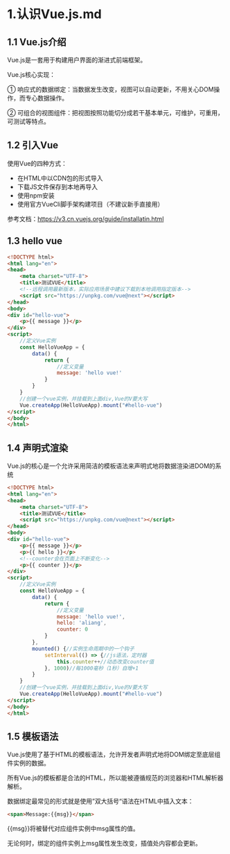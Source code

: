 # 1.认识Vue.js.md


## 1.1 Vue.js介绍

Vue.js是一套用于构建用户界面的渐进式前端框架。

Vue.js核心实现：

① 响应式的数据绑定：当数据发生改变，视图可以自动更新，不用关心DOM操作，而专心数据操作。

② 可组合的视图组件：把视图按照功能切分成若干基本单元，可维护，可重用，可测试等特点。



## 1.2 引入Vue

使用Vue的四种方式：

- 在HTML中以CDN包的形式导入
- 下载JS文件保存到本地再导入
- 使用npm安装
- 使用官方VueCli脚手架构建项目（不建议新手直接用）


参考文档：https://v3.cn.vuejs.org/guide/installatin.html




## 1.3 hello vue

```html
<!DOCTYPE html>
<html lang="en">
<head>
    <meta charset="UTF-8">
    <title>测试VUE</title>
    <!--远程调用最新版本，实际应用场景中建议下载到本地调用指定版本-->
    <script src="https://unpkg.com/vue@next"></script>
</head>
<body>
<div id="hello-vue">
    <p>{{ message }}</p>
</div>
<script>
    //定义Vue实例
    const HelloVueApp = {
        data() {
            return {
                //定义变量
                message: 'hello vue!'
            }
        }
    }
    //创建一个vue实例，并挂载到上面div,Vue的V要大写
    Vue.createApp(HelloVueApp).mount("#hello-vue")
</script>
</body>
</html>
```

## 1.4 声明式渲染


Vue.js的核心是一个允许采用简洁的模板语法来声明式地将数据渲染进DOM的系统

```html
<!DOCTYPE html>
<html lang="en">
<head>
    <meta charset="UTF-8">
    <title>测试VUE</title>
    <script src="https://unpkg.com/vue@next"></script>
</head>
<body>
<div id="hello-vue">
    <p>{{ message }}</p>
    <p>{{ hello }}</p>
    <!--counter会在页面上不断变化-->
    <p>{{ counter }}</p>
</div>
<script>
    //定义Vue实例
    const HelloVueApp = {
        data() {
            return {
                //定义变量
                message: 'hello vue!',
                hello: 'aliang',
                counter: 0
            }
        },
        mounted() {//实例生命周期中的一个钩子
            setInterval(() => {//js语法，定时器
                this.counter++//动态改变counter值
            }, 1000)//每1000毫秒（1秒）自增+1
        }
    }
    //创建一个vue实例，并挂载到上面div,Vue的V要大写
    Vue.createApp(HelloVueApp).mount("#hello-vue")
</script>
</body>
</html>
```


## 1.5 模板语法


Vue.js使用了基于HTML的模板语法，允许开发者声明式地将DOM绑定至底层组件实例的数据。

所有Vue.js的模板都是合法的HTML，所以能被遵循规范的浏览器和HTML解析器解析。

数据绑定最常见的形式就是使用”双大括号“语法在HTML中插入文本：

```html
<span>Message:{{msg}}</span>
```

{{msg}}将被替代对应组件实例中msg属性的值。

无论何时，绑定的组件实例上msg属性发生改变，插值处内容都会更新。


